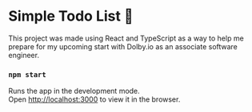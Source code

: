 # Simple Todo List 💫

This project was made using React and TypeScript as a way to help me prepare for my upcoming start with Dolby.io as an associate software engineer.

### `npm start`

Runs the app in the development mode.\
Open [http://localhost:3000](http://localhost:3000) to view it in the browser.
